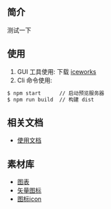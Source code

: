 ## 简介
测试一下

## 使用

1. GUI 工具使用: 下载 [iceworks](https://alibaba.github.io/ice/#/iceworks)
2. Cli 命令使用:

```bash
$ npm start      // 启动预览服务器
$ npm run build  // 构建 dist
```

## 相关文档

- [使用文档](https://github.com/alibaba/ice/wiki#ice-design-pro-%E4%BD%BF%E7%94%A8%E6%96%87%E6%A1%A3)

## 素材库
- [图表](https://gallery.echartsjs.com/)
- [矢量图标](https://www.iconfont.cn/)
- [图标icon](http://www.fontawesome.com.cn/faicons/)

